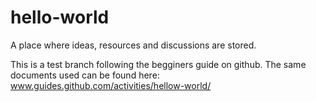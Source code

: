 # hello-world
A place where ideas, resources and discussions are stored.

This is a test branch following the begginers guide on github.
The same documents used can be found here:
www.guides.github.com/activities/hellow-world/
